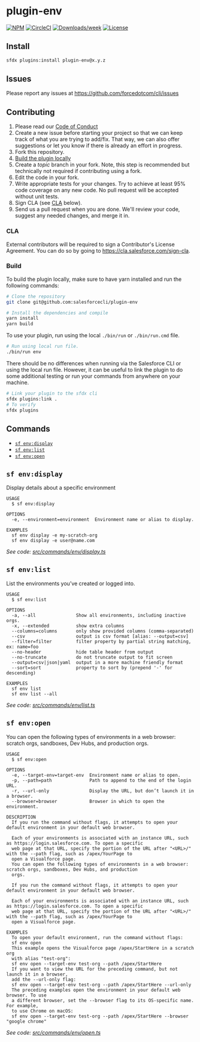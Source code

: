 # plugin-env

[![NPM](https://img.shields.io/npm/v/@salesforce/plugin-env.svg?label=@salesforce/plugin-env)](https://www.npmjs.com/package/@salesforce/plugin-env) [![CircleCI](https://circleci.com/gh/salesforcecli/plugin-env/tree/main.svg?style=shield)](https://circleci.com/gh/salesforcecli/plugin-env/tree/main) [![Downloads/week](https://img.shields.io/npm/dw/@salesforce/plugin-env.svg)](https://npmjs.org/package/@salesforce/plugin-env) [![License](https://img.shields.io/badge/License-BSD%203--Clause-brightgreen.svg)](https://raw.githubusercontent.com/salesforcecli/plugin-env/main/LICENSE.txt)

## Install

```bash
sfdx plugins:install plugin-env@x.y.z
```

## Issues

Please report any issues at https://github.com/forcedotcom/cli/issues

## Contributing

1. Please read our [Code of Conduct](CODE_OF_CONDUCT.md)
2. Create a new issue before starting your project so that we can keep track of
   what you are trying to add/fix. That way, we can also offer suggestions or
   let you know if there is already an effort in progress.
3. Fork this repository.
4. [Build the plugin locally](#build)
5. Create a _topic_ branch in your fork. Note, this step is recommended but technically not required if contributing using a fork.
6. Edit the code in your fork.
7. Write appropriate tests for your changes. Try to achieve at least 95% code coverage on any new code. No pull request will be accepted without unit tests.
8. Sign CLA (see [CLA](#cla) below).
9. Send us a pull request when you are done. We'll review your code, suggest any needed changes, and merge it in.

### CLA

External contributors will be required to sign a Contributor's License
Agreement. You can do so by going to https://cla.salesforce.com/sign-cla.

### Build

To build the plugin locally, make sure to have yarn installed and run the following commands:

```bash
# Clone the repository
git clone git@github.com:salesforcecli/plugin-env

# Install the dependencies and compile
yarn install
yarn build
```

To use your plugin, run using the local `./bin/run` or `./bin/run.cmd` file.

```bash
# Run using local run file.
./bin/run env
```

There should be no differences when running via the Salesforce CLI or using the local run file. However, it can be useful to link the plugin to do some additional testing or run your commands from anywhere on your machine.

```bash
# Link your plugin to the sfdx cli
sfdx plugins:link .
# To verify
sfdx plugins
```

## Commands

<!-- commands -->

- [`sf env:display`](#sf-envdisplay)
- [`sf env:list`](#sf-envlist)
- [`sf env:open`](#sf-envopen)

## `sf env:display`

Display details about a specific environment

```
USAGE
  $ sf env:display

OPTIONS
  -e, --environment=environment  Environment name or alias to display.

EXAMPLES
  sf env display -e my-scratch-org
  sf env display -e user@name.com
```

_See code: [src/commands/env/display.ts](https://github.com/salesforcecli/plugin-env/blob/v0.0.5/src/commands/env/display.ts)_

## `sf env:list`

List the environments you’ve created or logged into.

```
USAGE
  $ sf env:list

OPTIONS
  -a, --all               Show all environments, including inactive orgs.
  -x, --extended          show extra columns
  --columns=columns       only show provided columns (comma-separated)
  --csv                   output is csv format [alias: --output=csv]
  --filter=filter         filter property by partial string matching, ex: name=foo
  --no-header             hide table header from output
  --no-truncate           do not truncate output to fit screen
  --output=csv|json|yaml  output in a more machine friendly format
  --sort=sort             property to sort by (prepend '-' for descending)

EXAMPLES
  sf env list
  sf env list --all
```

_See code: [src/commands/env/list.ts](https://github.com/salesforcecli/plugin-env/blob/v0.0.5/src/commands/env/list.ts)_

## `sf env:open`

You can open the following types of environments in a web browser: scratch orgs, sandboxes, Dev Hubs, and production orgs.

```
USAGE
  $ sf env:open

OPTIONS
  -e, --target-env=target-env  Environment name or alias to open.
  -p, --path=path              Path to append to the end of the login URL.
  -r, --url-only               Display the URL, but don’t launch it in a browser.
  --browser=browser            Browser in which to open the environment.

DESCRIPTION
  If you run the command without flags, it attempts to open your default environment in your default web browser.

  Each of your environments is associated with an instance URL, such as https://login.salesforce.com. To open a specific
  web page at that URL, specify the portion of the URL after "<URL>/" with the --path flag, such as /apex/YourPage to
  open a Visualforce page.
  You can open the following types of environments in a web browser: scratch orgs, sandboxes, Dev Hubs, and production
  orgs.

  If you run the command without flags, it attempts to open your default environment in your default web browser.

  Each of your environments is associated with an instance URL, such as https://login.salesforce.com. To open a specific
  web page at that URL, specify the portion of the URL after "<URL>/" with the --path flag, such as /apex/YourPage to
  open a Visualforce page.

EXAMPLES
  To open your default environment, run the command without flags:
  sf env open
  This example opens the Visualforce page /apex/StartHere in a scratch org
  with alias "test-org":
  sf env open --target-env test-org --path /apex/StartHere
  If you want to view the URL for the preceding command, but not launch it in a browser,
  add the --url-only flag:
  sf env open --target-env test-org --path /apex/StartHere --url-only
  The preceding examples open the environment in your default web browser. To use
  a different browser, set the --browser flag to its OS-specific name. For example,
  to use Chrome on macOS:
  sf env open --target-env test-org --path /apex/StartHere --browser "google chrome"
```

_See code: [src/commands/env/open.ts](https://github.com/salesforcecli/plugin-env/blob/v0.0.5/src/commands/env/open.ts)_

<!-- commandsstop -->
